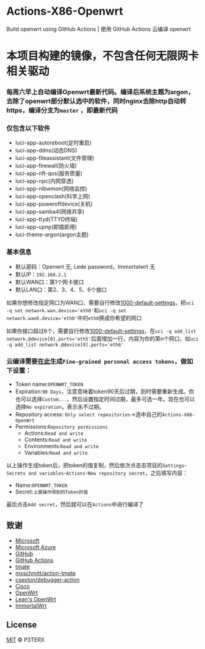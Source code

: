 # Actions-X86-Openwrt

Build openwrt using GitHub Actions | 使用 GitHub Actions 云编译 openwrt

# 本项目构建的镜像，不包含任何无限网卡相关驱动

### 每周六早上自动编译Openwrt最新代码。编译后系统主题为argon，去除了openwrt部分默认选中的软件，同时nginx去除http自动转https，编译分支为`master` ，即最新代码

### 仅包含以下软件

+ luci-app-autoreboot(定时重启)
+ luci-app-ddns(动态DNS)
+ luci-app-fileassistant(文件管理)
+ luci-app-firewall(防火墙)
+ luci-app-nft-qos(服务质量)
+ luci-app-npc(内网穿透)
+ luci-app-nlbwmon(网络监控)
+ luci-app-openclash(科学上网)
+ luci-app-poweroffdevice(关机)
+ luci-app-samba4(网络共享)
+ luci-app-ttyd(TTYD终端)
+ luci-app-upnp(即插即用)
+ luci-theme-argon(argon主题)

### 基本信息

+ 默认密码：Openwrt 无, Lede password，Immortalwrt 无
+ 默认IP：`192.168.2.1`
+ 默认WAN口：第1个网卡接口
+ 默认LAN口：第2、3、4、5、6个接口

如果你想修改指定网口为WAN口，需要自行修改[1000-default-settings](files/etc/uci-defaults/1000-default-settings)，把`uci -q set network.wan.device='eth0'`和`uci -q set network.wan6.device='eth0'`中的`eth0`换成你希望的网口

如果你接口超过6个，需要自行修改[1000-default-settings](files/etc/uci-defaults/1000-default-settings)，在`uci -q add_list network.@device[0].ports='eth5'`后面增加一行，内容为你的第n个网口，如`uci -q add_list network.@device[0].ports='eth6'`

### 云编译需要[在此](https://github.com/settings/tokens?type=beta)生成`Fine-grained personal access tokens`，做如下设置：

+ Token name:`OPENWRT_TOKEN`
+ Expiration:`90 Days`，注意意味着token90天后过期，到时需要重新生成。你也可以选择`Custom...`，然后设置指定时间过期，最多可选一年。现在也可以选择`No expiration`，表示永不过期。
+ Repository access: `Only select repositories`->选中自己的`Actions-X86-OpenWrt`
+ Permissions:`Repository permissions`
    + Actions:`Read and write`
    + Contents:`Read and write`
    + Environments:`Read and write`
    + Variables:`Read and write`

以上操作生成token后，把token的值复制，然后依次点击击项目的`Settings`-`Secrets and variables`-`Actions`-`New repository secret`，之后填写内容：

+ Name:`OPENWRT_TOKEN`
+ Secret:`上面操作得到的Token的值`

最后点击`Add secret`，然后就可以在`Actions`中进行编译了

## 致谢

- [Microsoft](https://www.microsoft.com)
- [Microsoft Azure](https://azure.microsoft.com)
- [GitHub](https://github.com)
- [GitHub Actions](https://github.com/features/actions)
- [tmate](https://github.com/tmate-io/tmate)
- [mxschmitt/action-tmate](https://github.com/mxschmitt/action-tmate)
- [csexton/debugger-action](https://github.com/csexton/debugger-action)
- [Cisco](https://www.cisco.com/)
- [OpenWrt](https://github.com/openwrt/openwrt)
- [Lean's OpenWrt](https://github.com/coolsnowwolf/lede)
- [ImmortalWrt](https://github.com/immortalwrt/immortalwrt)

## License

[MIT](https://github.com/P3TERX/Actions-OpenWrt/blob/master/LICENSE) © P3TERX
